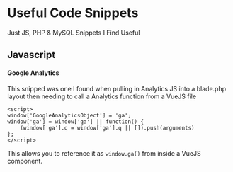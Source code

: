 # Useful Code Snippets
Just JS, PHP &amp; MySQL Snippets I Find Useful

## Javascript
#### Google Analytics
This snipped was one I found when pulling in Analytics JS into a blade.php layout then needing to call a Analytics function from a VueJS file
```
<script>
window['GoogleAnalyticsObject'] = 'ga';
window['ga'] = window['ga'] || function() {
    (window['ga'].q = window['ga'].q || []).push(arguments)
};
</script>
```
This allows you to reference it as `window.ga()` from inside a VueJS component.
